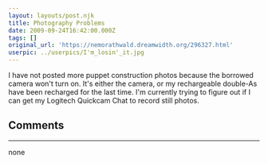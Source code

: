 ```yaml
---
layout: layouts/post.njk
title: Photography Problems
date: 2009-09-24T16:42:00.000Z
tags: []
original_url: 'https://nemorathwald.dreamwidth.org/296327.html'
userpic: ../userpics/I'm_losin'_it.jpg
---
```

I have not posted more puppet construction photos because the borrowed camera won't turn on. It's either the camera, or my rechargeable double-As have been recharged for the last time. I'm currently trying to figure out if I can get my Logitech Quickcam Chat to record still photos.

## Comments

---

none
